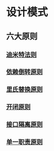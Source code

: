 # 设计模式

## 六大原则
### [迪米特法则](src/main/java/org/bougainvillea/java/designpattern/demeter/LKP.md)
### [依赖倒转原则](src/main/java/org/bougainvillea/java/designpattern/inversion/DIP.md)
### [里氏替换原则](src/main/java/org/bougainvillea/java/designpattern/liskov/LSP.md)
### [开闭原则](src/main/java/org/bougainvillea/java/designpattern/ocp/OCP.md)
### [接口隔离原则](src/main/java/org/bougainvillea/java/designpattern/segregation/ISP.md)
### [单一职责原则](src/main/java/org/bougainvillea/java/designpattern/singleresponsibility/SRP.md)
